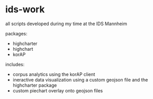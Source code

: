 # ids-work
all scripts developed during my time at the IDS Mannheim 

packages: 
* highcharter
* highchart
* korAP
  
includes:
* corpus analytics using the korAP client
* ineractive data visualization using a custom geojson file and the highcharter package
* custom piechart overlay onto geojson files
